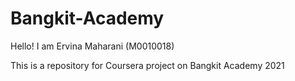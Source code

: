 # Bangkit-Academy
Hello! I am Ervina Maharani (M0010018)

This is a repository for Coursera project on Bangkit Academy 2021
